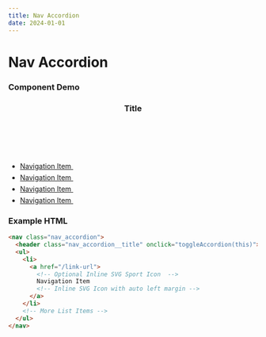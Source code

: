 ```yaml
---
title: Nav Accordion
date: 2024-01-01
---
```


# Nav Accordion

### Component Demo

<nav class="nav_accordion">
  <header class="nav_accordion__title" onclick="toggleAccordion(this)">
    <h3>Title</h3>
    <svg xmlns="http://www.w3.org/2000/svg" width="20" height="20" viewBox="0 0 20 20" fill="none"><path d="M9.99374 13.6771L4.41041 8.08542C4.08541 7.76042 4.08541 7.23542 4.41041 6.91042C4.73541 6.58542 5.26041 6.58542 5.58541 6.91042L9.98541 11.3188L14.4021 6.91042C14.7271 6.58542 15.2521 6.58542 15.5771 6.91042C15.9021 7.23542 15.9021 7.76042 15.5771 8.08542L9.98541 13.6771H9.99374Z"/></svg>
  </header>

  <ul class="nav_accordion__menu">
    <li>
      <a href="#">
        Navigation Item
        <svg style="margin-left: auto;" width="20" height="20" viewBox="0 0 20 20" fill="none"><g>
          <path id="icon" fill-rule="evenodd" clip-rule="evenodd" d="M9.40827 15.5687C9.57494 15.7271 9.78329 15.8104 9.99996 15.8104L9.99161 15.8271C10.2083 15.8271 10.4249 15.7437 10.5833 15.5854L16.175 10.0021L15.6847 9.51186C15.6275 9.42949 15.5558 9.35782 15.4735 9.30059L10.5833 4.41041C10.2583 4.08541 9.73327 4.08541 9.40827 4.41041C9.08327 4.73541 9.08327 5.26041 9.40827 5.58541L12.9749 9.15201H4.99999C4.54166 9.15201 4.16666 9.52701 4.16666 9.98534C4.16666 10.4437 4.54166 10.8187 4.99999 10.8187H12.9901L9.40827 14.3937C9.08327 14.7187 9.08327 15.2437 9.40827 15.5687Z"/>
        </g></svg>
      </a>
    </li>
    <li>
      <a href="#">
        Navigation Item
        <svg style="margin-left: auto;" width="20" height="20" viewBox="0 0 20 20" fill="none"><g>
          <path id="icon" fill-rule="evenodd" clip-rule="evenodd" d="M9.40827 15.5687C9.57494 15.7271 9.78329 15.8104 9.99996 15.8104L9.99161 15.8271C10.2083 15.8271 10.4249 15.7437 10.5833 15.5854L16.175 10.0021L15.6847 9.51186C15.6275 9.42949 15.5558 9.35782 15.4735 9.30059L10.5833 4.41041C10.2583 4.08541 9.73327 4.08541 9.40827 4.41041C9.08327 4.73541 9.08327 5.26041 9.40827 5.58541L12.9749 9.15201H4.99999C4.54166 9.15201 4.16666 9.52701 4.16666 9.98534C4.16666 10.4437 4.54166 10.8187 4.99999 10.8187H12.9901L9.40827 14.3937C9.08327 14.7187 9.08327 15.2437 9.40827 15.5687Z"/>
        </g></svg>
      </a>
    </li>
    <li>
      <a href="#">
        Navigation Item
        <svg style="margin-left: auto;" width="20" height="20" viewBox="0 0 20 20" fill="none"><g>
          <path id="icon" fill-rule="evenodd" clip-rule="evenodd" d="M9.40827 15.5687C9.57494 15.7271 9.78329 15.8104 9.99996 15.8104L9.99161 15.8271C10.2083 15.8271 10.4249 15.7437 10.5833 15.5854L16.175 10.0021L15.6847 9.51186C15.6275 9.42949 15.5558 9.35782 15.4735 9.30059L10.5833 4.41041C10.2583 4.08541 9.73327 4.08541 9.40827 4.41041C9.08327 4.73541 9.08327 5.26041 9.40827 5.58541L12.9749 9.15201H4.99999C4.54166 9.15201 4.16666 9.52701 4.16666 9.98534C4.16666 10.4437 4.54166 10.8187 4.99999 10.8187H12.9901L9.40827 14.3937C9.08327 14.7187 9.08327 15.2437 9.40827 15.5687Z"/>
        </g></svg>
      </a>
    </li>
    <li>
      <a href="#">
        Navigation Item
        <svg style="margin-left: auto;" width="20" height="20" viewBox="0 0 20 20" fill="none"><g>
          <path id="icon" fill-rule="evenodd" clip-rule="evenodd" d="M9.40827 15.5687C9.57494 15.7271 9.78329 15.8104 9.99996 15.8104L9.99161 15.8271C10.2083 15.8271 10.4249 15.7437 10.5833 15.5854L16.175 10.0021L15.6847 9.51186C15.6275 9.42949 15.5558 9.35782 15.4735 9.30059L10.5833 4.41041C10.2583 4.08541 9.73327 4.08541 9.40827 4.41041C9.08327 4.73541 9.08327 5.26041 9.40827 5.58541L12.9749 9.15201H4.99999C4.54166 9.15201 4.16666 9.52701 4.16666 9.98534C4.16666 10.4437 4.54166 10.8187 4.99999 10.8187H12.9901L9.40827 14.3937C9.08327 14.7187 9.08327 15.2437 9.40827 15.5687Z"/>
        </g></svg>
      </a>
    </li>
  </ul>
</nav>

### Example HTML

```html
<nav class="nav_accordion">
  <header class="nav_accordion__title" onclick="toggleAccordion(this)">
  <ul>
    <li>
      <a href="/link-url">
        <!-- Optional Inline SVG Sport Icon  -->
        Navigation Item
        <!-- Inline SVG Icon with auto left margin -->
      </a>
    </li>
    <!-- More List Items -->
  </ul>
</nav>
```

<script>
  function toggleAccordion(element) {
      // Find the nearest parent element with class .nav_accordion
      var accordion = findNearestParent(element, 'nav_accordion');

      // Toggle the class .nav_accordion--active
      if (accordion) {
          accordion.classList.toggle('nav_accordion--show');
      }
  }

  function findNearestParent(element, className) {
      // Traverse up the DOM to find the nearest parent with the specified class
      while (element && !element.classList.contains(className)) {
          element = element.parentElement;
      }

      return element;
  }
</script>